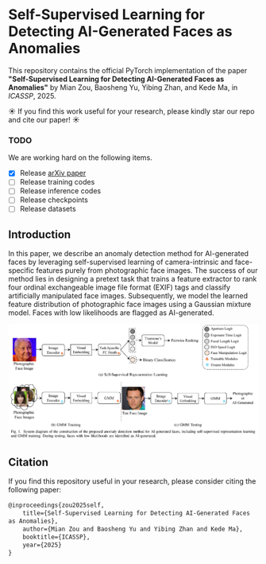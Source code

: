 # Self-Supervised Learning for Detecting AI-Generated Faces as Anomalies
This repository contains the official PyTorch implementation of the paper **"Self-Supervised Learning for Detecting AI-Generated Faces as Anomalies"** by Mian Zou, Baosheng Yu, Yibing Zhan, and Kede Ma, in *ICASSP*, 2025.

☀️ If you find this work useful for your research, please kindly star our repo and cite our paper! ☀️

### TODO
We are working hard on the following items.

- [x] Release [arXiv paper](https://arxiv.org/abs/2501.02207)
- [ ] Release training codes
- [ ] Release inference codes
- [ ] Release checkpoints 
- [ ] Release datasets

## Introduction
In this paper, we describe an anomaly detection method for AI-generated faces by leveraging self-supervised learning of camera-intrinsic and face-specific features purely from photographic face images. The success of our method lies in designing a pretext task that trains a feature extractor to rank four ordinal exchangeable image file format (EXIF) tags and classify artificially manipulated face images. Subsequently, we model the learned feature distribution of photographic face images using a Gaussian mixture model. Faces with low likelihoods are flagged as AI-generated.

![IMG_00001](https://github.com/MZMMSEC/AIGFD_EXIF/blob/50ed5f5deb1f9d20b28869fff87917fd50f4adb1/imgs/framework.jpg)

## Citation
If you find this repository useful in your research, please consider citing the following paper:
```
@inproceedings{zou2025self,
    title={Self-Supervised Learning for Detecting AI-Generated Faces as Anomalies},
    author={Mian Zou and Baosheng Yu and Yibing Zhan and Kede Ma},
    booktitle={ICASSP},
    year={2025}
}
```
